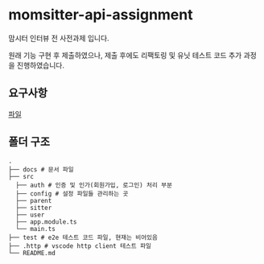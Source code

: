 # momsitter-api-assignment

맘시터 인터뷰 전 사전과제 입니다.

원래 기능 구현 후 제출하였으나, 제출 후에도 리팩토링 및 유닛 테스트 코드 추가 과정을 진행하였습니다.

## 요구사항

[파일](./docs/momsitter.md)

## 폴더 구조

    .
    ├── docs # 문서 파일
    ├── src
      ├── auth # 인증 및 인가(회원가입, 로그인) 처리 부분
      ├── config # 설정 파일들 관리하는 곳
      ├── parent
      ├── sitter
      ├── user
      ├── app.module.ts
      └── main.ts
    ├── test # e2e 테스트 코드 파일, 현재는 비어있음
    ├── .http # vscode http client 테스트 파일
    └── README.md
